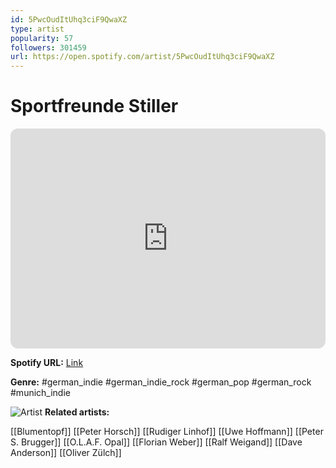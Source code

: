 ```yaml
---
id: 5PwcOudItUhq3ciF9QwaXZ
type: artist
popularity: 57
followers: 301459
url: https://open.spotify.com/artist/5PwcOudItUhq3ciF9QwaXZ
---
```

# Sportfreunde Stiller

<iframe style="border-radius:12px" src="https://open.spotify.com/embed/artist/5PwcOudItUhq3ciF9QwaXZ" width="100%" height="352" frameBorder="0" allowfullscreen="" allow="autoplay; clipboard-write; encrypted-media; fullscreen; picture-in-picture" loading="lazy"></iframe>

**Spotify URL:** [Link](https://open.spotify.com/artist/5PwcOudItUhq3ciF9QwaXZ)

**Genre:**  #german_indie #german_indie_rock #german_pop #german_rock #munich_indie

![Artist](https://i.scdn.co/image/ab6761610000e5eb00f87550fe78574036174547)
**Related artists:**

[[Blumentopf]]
[[Peter Horsch]]
[[Rudiger Linhof]]
[[Uwe Hoffmann]]
[[Peter S. Brugger]]
[[O.L.A.F. Opal]]
[[Florian Weber]]
[[Ralf Weigand]]
[[Dave Anderson]]
[[Oliver Zülch]]
